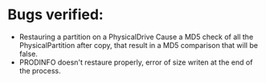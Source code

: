 # Bugs verified:

* Restauring a partition on a PhysicalDrive Cause a MD5 check of all the PhysicalPartition after copy, that result in a MD5 comparison that will be false.
* PRODINFO doesn't restaure properly, error of size writen at the end of the process.